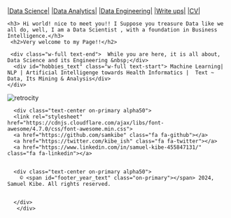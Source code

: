<div class="topnav">
<!-- <a class="About" href="https://samkibe.github.io/Kibe/">|Home|</a> -->
  <a href="science.html">|Data Science|</a>
  <a href="analytics.html">|Data Analytics|</a>
  <a href="#">|Data Engineering|</a> 
  <a href="posts.html">|Write ups|</a>
  <a href="https://drive.google.com/file/d/1YCbc3kZwLwByUL8mW7qMYR8Ld2kCRbg2/view?usp=drive_link">|CV|</a> 
   <!--   <a href="[https://drive.google.com/file/d/1T73RT6hLGxu1q9obPToKgYoYK5Bont7X/view?usp=drive_link]">|CV|</a>  -->


  
   
</div>
  
 <!-- Me section -->
 <section class="container">

<div class="me text-center flex">
    
    <h3> Hi world! nice to meet you!! I Suppose you treasure Data like we all do, well, I am a Data Scientist , with a foundation in Business Intelligence.</h3>
     <h2>Very welcome to my Page!!</h2>
  
     <div class="w-full text-end">  While you are here, it is all about, Data Science and its Engineering &nbsp;</div>
      <div id="hobbies_text" class="w-full text-start"> Machine Learning| NLP | Artificial Intelligenge towards Health Informatics |  Text ~ Data, Its Mining & Analysis</div>
    </div> 
    
   
  </section> 
  
![retrocity](https://github.com/samkibe/samkibe.github.io/assets/25104443/fc5547c9-c57d-4c30-b03b-70b684ac0e8f) 
<!-- ![retrocoding](https://github.com/samkibe/samkibe.github.io/assets/25104443/6edd7a26-6905-4d08-8d5b-661c3163e78a) -->
  <!-- Footer Section -->
  <footer class="footer bg-primary pb-3">

    
      <div class="text-center on-primary alpha50">
      <link rel="stylesheet" href="https://cdnjs.cloudflare.com/ajax/libs/font-awesome/4.7.0/css/font-awesome.min.css">
      <a href="https://github.com/samkibe" class="fa fa-github"></a>
      <a href="https://twitter.com/kibe_ish" class="fa fa-twitter"></a>
      <a href="https://www.linkedin.com/in/samuel-kibe-455847131/" class="fa fa-linkedin"></a>
      
         
      <div class="text-center on-primary alpha50">
        © <span id="footer_year_text" class="on-primary"></span> 2024, Samuel Kibe. All rights reserved.
  

      </div>
       </div>
  </footer>

